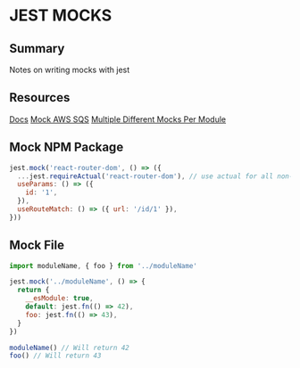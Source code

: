 # JEST MOCKS

## Summary

Notes on writing mocks with jest

## Resources

[Docs](https://jestjs.io/docs/en/mock-functions)
[Mock AWS SQS](https://itnext.io/mock-promisified-aws-service-operation-calls-with-jest-6f11a22a371)
[Multiple Different Mocks Per Module](https://medium.com/trabe/mocking-different-values-for-the-same-module-using-jest-a7b8d358d78b)

## Mock NPM Package

```javascript
jest.mock('react-router-dom', () => ({
  ...jest.requireActual('react-router-dom'), // use actual for all non-hook parts
  useParams: () => ({
    id: '1',
  }),
  useRouteMatch: () => ({ url: '/id/1' }),
}))
```

## Mock File

```javascript
import moduleName, { foo } from '../moduleName'

jest.mock('../moduleName', () => {
  return {
    __esModule: true,
    default: jest.fn(() => 42),
    foo: jest.fn(() => 43),
  }
})

moduleName() // Will return 42
foo() // Will return 43
```
